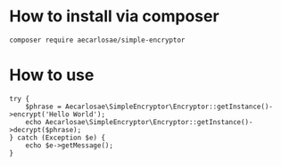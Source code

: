 # How to install via composer

```
composer require aecarlosae/simple-encryptor

```
# How to use

```
try {
    $phrase = Aecarlosae\SimpleEncryptor\Encryptor::getInstance()->encrypt('Hello World');
    echo Aecarlosae\SimpleEncryptor\Encryptor::getInstance()->decrypt($phrase);
} catch (Exception $e) {
    echo $e->getMessage();
}

```
